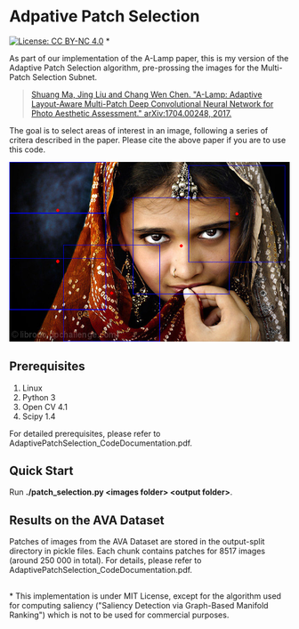 # Adpative Patch Selection

[![License: CC BY-NC 4.0](https://img.shields.io/badge/License-CC%20BY--NC%204.0-lightgrey.svg)](https://creativecommons.org/licenses/by-nc/4.0/) *

As part of our implementation of the A-Lamp paper, this is my version of the Adaptive Patch Selection algorithm, pre-prossing the images for the Multi-Patch Selection Subnet.

> [Shuang Ma, Jing Liu and Chang Wen Chen. "A-Lamp: Adaptive Layout-Aware Multi-Patch Deep Convolutional Neural Network for Photo Aesthetic Assessment." 	arXiv:1704.00248, 2017.](https://arxiv.org/abs/1704.00248)

The goal is to select areas of interest in an image, following a series of critera described in the paper. Please cite the above paper if you are to use this code.

![Alt text](girl_patches.png?raw=true "Example of patches, to be compared with results from the paper.")

## Prerequisites
1. Linux
2. Python 3 
3. Open CV 4.1
4. Scipy 1.4

For detailed prerequisites, please refer to AdaptivePatchSelection_CodeDocumentation.pdf.

## Quick Start

Run **./patch_selection.py \<images folder\> \<output folder\>**.

## Results on the AVA Dataset

Patches of images from the AVA Dataset are stored in the output-split directory in pickle files. Each chunk contains patches for 8517 images (around 250 000 in total). For details, please refer to AdaptivePatchSelection_CodeDocumentation.pdf.

## 

\* This implementation is under MIT License, except for the algorithm used for computing saliency ("Saliency Detection via Graph-Based Manifold Ranking") which is not to be used for commercial purposes.
